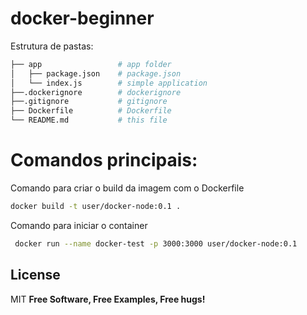 # docker-beginner

Estrutura de pastas:
```bash
├── app                 # app folder
│   ├── package.json    # package.json
│   └── index.js        # simple application
├──.dockerignore        # dockerignore
├──.gitignore           # gitignore
├── Dockerfile          # Dockerfile
└── README.md           # this file
```

# Comandos principais:
Comando para criar o build da imagem com o Dockerfile
```bash
docker build -t user/docker-node:0.1 .
```

Comando para iniciar o container
```bash
 docker run --name docker-test -p 3000:3000 user/docker-node:0.1
 ```

License
----
MIT
**Free Software, Free Examples, Free hugs!**
